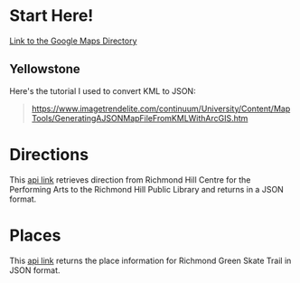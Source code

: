 # Start Here!
[Link to the Google Maps Directory](https://jimhwei.github.io/webgis/gmaps/index.html)

## Yellowstone

Here's the tutorial I used to convert KML to JSON:

> https://www.imagetrendelite.com/continuum/University/Content/MapTools/GeneratingAJSONMapFileFromKMLWithArcGIS.htm

# Directions

This [api link](https://maps.googleapis.com/maps/api/directions/json?origin=Richmond+Hill+Centre+for+the+Performing+Arts&destination=Central+Library+(Richmond+Hill+Public+Library)&key=AIzaSyA5a1FoKmbmQ1djPh6pRx7oiknBf3ACNOE) retrieves direction from Richmond Hill Centre for the Performing Arts to the Richmond Hill Public Library and returns in a JSON format.

# Places

This [api link](https://maps.googleapis.com/maps/api/place/details/json?place_id=ChIJ0UCkf6IqK4gRAPv0ZtpI9JI&fields=name,rating,formatted_phone_number&key=AIzaSyA5a1FoKmbmQ1djPh6pRx7oiknBf3ACNOE) returns the place information for Richmond Green Skate Trail in JSON format. 
